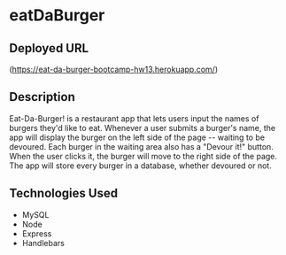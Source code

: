 # eatDaBurger


## Deployed URL
(https://eat-da-burger-bootcamp-hw13.herokuapp.com/)


## Description
Eat-Da-Burger! is a restaurant app that lets users input the names of burgers they'd like to eat. Whenever a user submits a burger's name, the app will display the burger on the left side of the page -- waiting to be devoured. Each burger in the waiting area also has a "Devour it!" button. When the user clicks it, the burger will move to the right side of the page. The app will store every burger in a database, whether devoured or not.


## Technologies Used 
* MySQL
* Node
* Express
* Handlebars